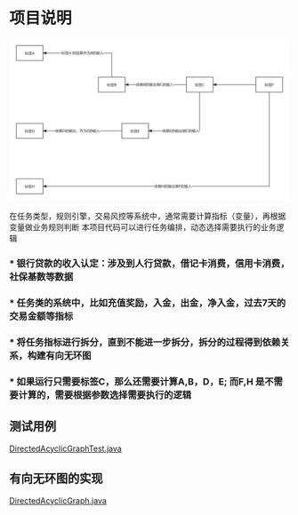 # 项目说明
![0001.jpg](images/0001.jpg)

在任务类型，规则引擎，交易风控等系统中，通常需要计算指标（变量），再根据变量做业务规则判断
本项目代码可以进行任务编排，动态选择需要执行的业务逻辑

### * 银行贷款的收入认定：涉及到人行贷款，借记卡消费，信用卡消费，社保基数等数据
### * 任务类的系统中，比如充值奖励，入金，出金，净入金，过去7天的交易金额等指标
### * 将任务指标进行拆分，直到不能进一步拆分，拆分的过程得到依赖关系，构建有向无环图
### * 如果运行只需要标签C，那么还需要计算A,B，D，E; 而F,H 是不需要计算的，需要根据参数选择需要执行的逻辑

## 测试用例
[DirectedAcyclicGraphTest.java](src/test/java/com/tk/template/graph/DirectedAcyclicGraphTest.java)

## 有向无环图的实现
[DirectedAcyclicGraph.java](src/main/java/com/tk/template/graph/DirectedAcyclicGraph.java)